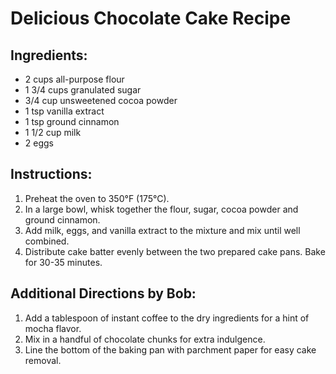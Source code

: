 # Delicious Chocolate Cake Recipe

## Ingredients:
- 2 cups all-purpose flour
- 1 3/4 cups granulated sugar
- 3/4 cup unsweetened cocoa powder
- 1 tsp vanilla extract
- 1 tsp ground cinnamon
- 1 1/2 cup milk
- 2 eggs

## Instructions:
1. Preheat the oven to 350°F (175°C).
2. In a large bowl, whisk together the flour, sugar, cocoa powder and ground cinnamon.
3. Add milk, eggs, and vanilla extract to the mixture and mix until well combined.
4. Distribute cake batter evenly between the two prepared cake pans. Bake for 30-35 minutes.

## Additional Directions by Bob:
1. Add a tablespoon of instant coffee to the dry ingredients for a hint of mocha flavor.
2. Mix in a handful of chocolate chunks for extra indulgence.
3. Line the bottom of the baking pan with parchment paper for easy cake removal.
